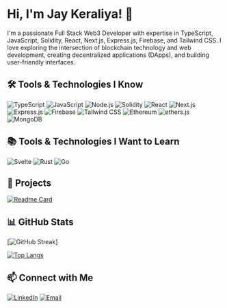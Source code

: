 # Hi, I'm Jay Keraliya! 👋

I'm a passionate Full Stack Web3 Developer with expertise in TypeScript, JavaScript, Solidity, React, Next.js, Express.js, Firebase, and Tailwind CSS. I love exploring the intersection of blockchain technology and web development, creating decentralized applications (DApps), and building user-friendly interfaces.

## 🛠️ Tools & Technologies I Know

![TypeScript](https://img.shields.io/badge/TypeScript-007ACC?style=for-the-badge&logo=typescript&logoColor=white)
![JavaScript](https://img.shields.io/badge/JavaScript-F7DF1E?style=for-the-badge&logo=JavaScript&logoColor=white)
![Node.js](https://img.shields.io/badge/Node.js-339933?style=for-the-badge&logo=Node.js&logoColor=white)
![Solidity](https://img.shields.io/badge/Solidity-363636?style=for-the-badge&logo=Solidity&logoColor=white)
![React](https://img.shields.io/badge/React-61DAFB?style=for-the-badge&logo=React&logoColor=black)
![Next.js](https://img.shields.io/badge/Next.js-000000?style=for-the-badge&logo=Next.js&logoColor=white)
![Express.js](https://img.shields.io/badge/Express.js-000000?style=for-the-badge&logo=Express.js&logoColor=white)
![Firebase](https://img.shields.io/badge/Firebase-FFCA28?style=for-the-badge&logo=Firebase&logoColor=black)
![Tailwind CSS](https://img.shields.io/badge/Tailwind%20CSS-38B2AC?style=for-the-badge&logo=Tailwind%20CSS&logoColor=white)
![Ethereum](https://img.shields.io/badge/Ethereum-3C3C3D?style=for-the-badge&logo=Ethereum&logoColor=white)
![ethers.js](https://img.shields.io/badge/ethers.js-3C3C3D?style=for-the-badge&logo=ethers.js&logoColor=white)
![MongoDB](https://img.shields.io/badge/MongoDB-47A248?style=for-the-badge&logo=MongoDB&logoColor=white)

## 📚 Tools & Technologies I Want to Learn

![Svelte](https://img.shields.io/badge/Svelte-FF3E00?style=for-the-badge&logo=Svelte&logoColor=white)
![Rust](https://img.shields.io/badge/Rust-000000?style=for-the-badge&logo=Rust&logoColor=white)
![Go](https://img.shields.io/badge/Go-00ADD8?style=for-the-badge&logo=Go&logoColor=white)

## 🚀 Projects

[![Readme Card](https://github-readme-stats.vercel.app/api/pin/?username=jaykeraliya0&repo=project-byte-bunch)](https://github.com/jaykeraliya0/project-byte-bunch)


## 📊 GitHub Stats
[![GitHub Streak](https://streak-stats.demolab.com?user=jaykeraliya0)]

[![Top Langs](https://github-readme-stats.vercel.app/api/top-langs/?username=jaykeraliya0&layout=compact)](https://github.com/jaykeraliya0/github-readme-stats)
## 📫 Connect with Me

[![LinkedIn](https://img.shields.io/badge/LinkedIn-0077B5?style=for-the-badge&logo=LinkedIn&logoColor=white)](https://www.linkedin.com/in/jay-keraliya-930326224/)
[![Email](https://img.shields.io/badge/Email-D14836?style=for-the-badge&logo=Gmail&logoColor=white)](mailto:jaykeraliya0@gmail.com)
